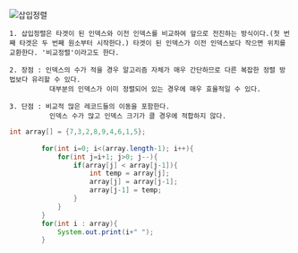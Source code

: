 ![삽입정렬](https://img1.daumcdn.net/thumb/R1280x0/?scode=mtistory2&fname=https%3A%2F%2Fblog.kakaocdn.net%2Fdn%2FKRty3%2FbtqOKXNAGUh%2FIfdJIJDJWeAfbNDHQ6eyh0%2Fimg.png)
```
1. 삽입정렬은 타겟이 된 인덱스와 이전 인덱스를 비교하여 앞으로 전진하는 방식이다.(첫 번째 타겟은 두 번째 원소부터 시작한다.) 타겟이 된 인덱스가 이전 인덱스보다 작으면 위치를 교환한다. '비교정렬'이라고도 한다.

2. 장점 : 인덱스의 수가 적을 경우 알고리즘 자체가 매우 간단하므로 다른 복잡한 정렬 방법보다 유리할 수 있다.
          대부분의 인덱스가 이미 정렬되어 있는 경우에 매우 효율적일 수 있다.

3. 단점 : 비교적 많은 레코드들의 이동을 포함한다.
          인덱스 수가 많고 인덱스 크기가 클 경우에 적합하지 않다.
```
```java
int array[] = {7,3,2,8,9,4,6,1,5};
		
		for(int i=0; i<(array.length-1); i++){ 
			for(int j=i+1; j>0; j--){
				if(array[j] < array[j-1]){
					int temp = array[j];
					array[j] = array[j-1];
					array[j-1] = temp;
				}
			}
		}
		for(int i : array){
			System.out.print(i+" ");
		}
```
